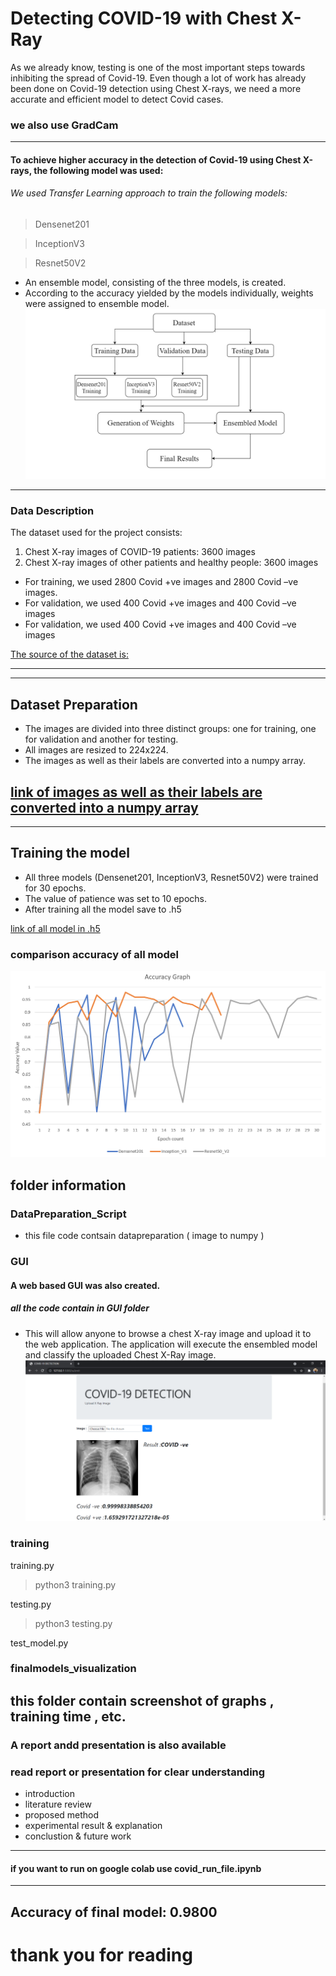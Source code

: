 # Detecting COVID-19 with Chest X-Ray
As we already know, testing is one of the most important steps towards inhibiting the spread of Covid-19. 
Even though a lot of work has already been done on Covid-19 detection using Chest X-rays, we need a more accurate and efficient model to detect Covid cases.
### we also use GradCam 
---
#### To achieve higher accuracy in the detection of Covid-19 using Chest X-rays, the following model was used: 
###### We used Transfer Learning approach to train the following models:
> Densenet201

> InceptionV3


> Resnet50V2


* An ensemble model, consisting of the three models, is created.
* According to the accuracy yielded by the models individually, weights were assigned to ensemble model.
![flow of program ](https://github.com/habiburrahmankhan/Covid_19_Detection/blob/main/diagram.png)
---
### Data Description 
The dataset used for the project consists:
1. Chest X-ray images of COVID-19 patients: 3600 images
2. Chest X-ray images of other patients and healthy people: 3600 images
* For training, we used 2800 Covid +ve images and 2800 Covid –ve images.
* For validation, we used 400 Covid +ve images and 400 Covid –ve images
* For validation, we used 400 Covid +ve images and 400 Covid –ve images

[The source of the dataset is:](https://www.kaggle.com/tawsifurrahman/covid19-radiography-database)

---
---
## Dataset Preparation 
* The images are divided into three distinct groups: one for training, one for validation and another for testing.
* All images are resized to 224x224.
* The images as well as their labels are converted into a numpy array.

[link of images as well as their labels are converted into a numpy array ](https://drive.google.com/drive/u/7/folders/1quj5CXy9MmgqJ8kXuxtYP1ElNfvSBpON)
---

---
## Training the model

* All three models (Densenet201, InceptionV3, Resnet50V2) were trained for 30 epochs.
* The value of patience was set to 10 epochs.
* After training all the model save to .h5 

[link of all model in .h5](https://drive.google.com/drive/u/7/folders/1oOtQDZc_uV3hGXJh4bRGF08rd0JcWSTT)
### comparison accuracy of all model 
![Image of accuracy ](https://github.com/habiburrahmankhan/Covid_19_Detection/blob/main/finalmodels_visualization/accuracy_graph.png)

## folder information 
### DataPreparation_Script 
* this file code contsain datapreparation ( image to numpy )
### GUI 
#### A web based GUI was also created.  
#####  all the code contain in GUI folder 
* This will allow anyone to browse a chest X-ray image and upload it to the web application. The application will execute the ensembled model and classify the uploaded Chest X-Ray image.
![front end ](https://github.com/habiburrahmankhan/Covid_19_Detection/blob/main/frontend.png)
### training 
training.py 
> python3 training.py 


testing.py
> python3 testing.py 


test_model.py

### finalmodels_visualization
this folder contain screenshot of  graphs , training time ,  etc. 
---
### A report andd presentation is also available 
### read report or presentation  for clear understanding
* introduction
* literature review 
* proposed method 
* experimental result & explanation 
* conclustion & future work 
---
#### if you want to run on google colab use **covid_run_file.ipynb**
---
## Accuracy of final model: 0.9800

# thank you for reading 
